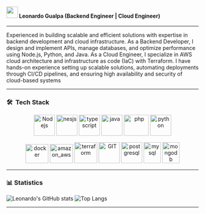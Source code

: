 

#### <img src="https://github.com/TheDudeThatCode/TheDudeThatCode/blob/master/Assets/Developer.gif" width="30" />&nbsp;Leonardo Gualpa (Backend Engineer | Cloud Engineer)
___

Experienced in building scalable and efficient solutions with expertise in backend development and cloud infrastructure. As a Backend Developer, I design and implement APIs, manage databases, and optimize performance using Node.js, Python, and Java. As a Cloud Engineer, I specialize in AWS cloud architecture and infrastructure as code (IaC) with Terraform. I have hands-on experience setting up scalable solutions, automating deployments through CI/CD pipelines, and ensuring high availability and security of cloud-based systems

---
### 🛠 &nbsp;Tech Stack

<p align="center">  
  <img src="https://www.vectorlogo.zone/logos/nodejs/nodejs-icon.svg" alt="Nodejs" width="55" height="55"/>
  <img src="https://www.vectorlogo.zone/logos/nestjs/nestjs-icon.svg" alt="nesjs" width="55" height="55"/>
  <img src="https://www.vectorlogo.zone/logos/typescriptlang/typescriptlang-icon.svg" alt="typescript" width="55" height="55"/>
  <img src="https://www.vectorlogo.zone/logos/java/java-icon.svg" alt="java" width="55" height="55"/>
  <img src="https://www.svgrepo.com/show/303208/php-1-logo.svg" alt="php" width="65" height="55"/>
  <img src="https://www.vectorlogo.zone/logos/python/python-icon.svg" alt="python" width="55" height="55"/>
</p>
<p align="center">
  <img src="https://www.vectorlogo.zone/logos/docker/docker-official.svg" alt="docker" width="60" height="50"/>
  <img src="https://www.svgrepo.com/show/448266/aws.svg" alt="amazon_aws" width="60" height="50"/>
  <img src="https://www.svgrepo.com/show/376353/terraform.svg" alt="terraform" width="60" height="55"/>
  <img src="https://www.vectorlogo.zone/logos/git-scm/git-scm-icon.svg" alt="GIT" width="55" height="55"/> 
  <img src="https://www.vectorlogo.zone/logos/postgresql/postgresql-icon.svg" alt="postgresql" width="55" height="55"/>
  <img src="https://www.vectorlogo.zone/logos/mysql/mysql-icon.svg" alt="mysql" width="45" height="55"/>
  <img src="https://www.vectorlogo.zone/logos/mongodb/mongodb-icon.svg" alt="mongodb" width="45" height="55"/>    
</p>

---

### 📊 Statistics

![Leonardo's GitHub stats](https://github-readme-stats.vercel.app/api?username=lgualpa81&show_icons=true&count_private=true&hide=prs)
![Top Langs](https://github-readme-stats.vercel.app/api/top-langs/?username=lgualpa81&layout=compact)


---
